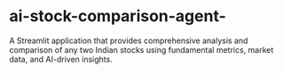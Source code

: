 # ai-stock-comparison-agent-
A Streamlit application that provides comprehensive analysis and comparison of any two Indian stocks using fundamental metrics, market data, and AI-driven insights.
